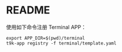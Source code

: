 # README

使用如下命令注册 Terminal APP：

```
export APP_DIR=$(pwd)/terminal
t9k-app registry -f terminal/template.yaml
```
